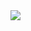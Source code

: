 <a href="https://github.com/yysofiyan/PABWEB-B/graphs/contributors">
  <img src="https://contributors-img.web.app/image?repo=yysofiyan/PABWEB-B" />
</a>

